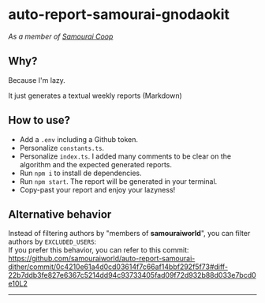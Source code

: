 # auto-report-samourai-gnodaokit
_As a member of [Samourai Coop](https://github.com/orgs/samouraiworld/)_
## Why?
Because I'm lazy.

It just generates a textual weekly reports (Markdown)

## How to use?
- Add a `.env` including a Github token.
- Personalize `constants.ts`.
- Personalize `index.ts`. I added many comments to be clear on the algorithm and the expected generated reports.
- Run `npm i` to install de dependencies.
- Run `npm start`. The report will be generated in your terminal.
- Copy-past your report and enjoy your lazyness!

## Alternative behavior
Instead of filtering authors by "members of **samouraiworld**", you can filter authors by `EXCLUDED_USERS`:  
If you prefer this behavior, you can refer to this commit: https://github.com/samouraiworld/auto-report-samourai-dither/commit/0c4210e61a4d0cd03614f7c66af14bbf292f5f73#diff-22b7ddb3fe827e6367c5214dd94c93733405fad09f72d932b88d033e7bcd0e10L2
___